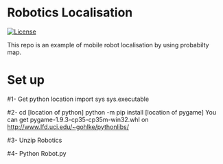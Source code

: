# Robotics Localisation

[![License](https://img.shields.io/badge/license-Apache%202.0-blue.svg)](https://github.com/btrice/Robotics/blob/master/LICENSE)

This repo is an example of mobile robot  localisation by using probabilty map. 

# Set up

#1- Get python location 
      import sys
      sys.executable 

#2- cd [location of python]
      python -m pip install [location of pygame] 
      You can get pygame-1.9.3-cp35-cp35m-win32.whl on http://www.lfd.uci.edu/~gohlke/pythonlibs/ 
    
#3- Unzip Robotics

#4- Python Robot.py
